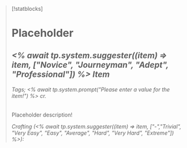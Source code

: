 >[!statblocks]
>
> # Placeholder 
> ## *<% await tp.system.suggester((item) => item, ["Novice", "Journeyman", "Adept", "Professional"]) %> Item*
> ###### *Tags*; *<% await tp.system.prompt("Please enter a value for the item!") %> cr.*  
> Placeholder description!
> 
> *Crafting (<% await tp.system.suggester((item) => item, ["-","Trivial", "Very Easy", "Easy", "Average", "Hard", "Very Hard", "Extreme"]) %>):*

